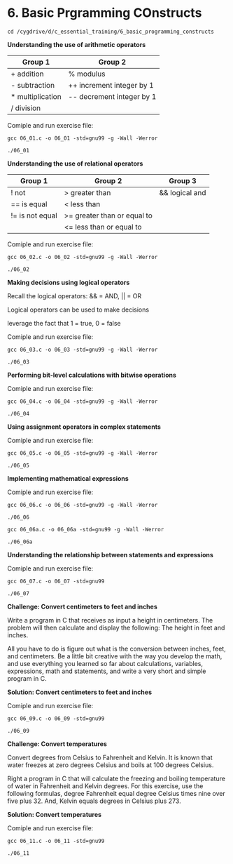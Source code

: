 # 6. Basic Prgramming COnstructs

```
cd /cygdrive/d/c_essential_training/6_basic_programming_constructs
```

**Understanding the use of arithmetic operators**

| Group 1 			| Group 2 					|
|-------------------|---------------------------|
| + addition		| % modulus					|
| - subtraction 	| ++ increment integer by 1 |
| * multiplication 	| -- decrement integer by 1 |
| / division 		|							|

Comiple and run exercise file:
```
gcc 06_01.c -o 06_01 -std=gnu99 -g -Wall -Werror

./06_01
```

**Understanding the use of relational operators**

| Group 1 			| Group 2 					  | Group 3 	   |
|-------------------|-----------------------------|----------------|
| ! not  			| > greater than			  | && logical and |
| == is equal		| < less than				  | || logical or  |
| != is not equal 	| >= greater than or equal to |				   |
|					| <= less than or equal to    |				   |

Comiple and run exercise file:
```
gcc 06_02.c -o 06_02 -std=gnu99 -g -Wall -Werror

./06_02
```

**Making decisions using logical operators**

Recall the logical operators: \&& = AND, || = OR

Logical operators can be used to make decisions

leverage the fact that 1 = true, 0 = false

Comiple and run exercise file:
```
gcc 06_03.c -o 06_03 -std=gnu99 -g -Wall -Werror

./06_03
```

**Performing bit-level calculations with bitwise operations**

Comiple and run exercise file:
```
gcc 06_04.c -o 06_04 -std=gnu99 -g -Wall -Werror

./06_04
```

**Using assignment operators in complex statements**

Comiple and run exercise file:
```
gcc 06_05.c -o 06_05 -std=gnu99 -g -Wall -Werror

./06_05
```

**Implementing mathematical expressions**

Comiple and run exercise file:
```
gcc 06_06.c -o 06_06 -std=gnu99 -g -Wall -Werror

./06_06

gcc 06_06a.c -o 06_06a -std=gnu99 -g -Wall -Werror

./06_06a
```

**Understanding the relationship between statements and expressions**

Comiple and run exercise file:
```
gcc 06_07.c -o 06_07 -std=gnu99

./06_07
```

**Challenge: Convert centimeters to feet and inches**

Write a program in C that receives as input a height in centimeters. The problem will then calculate and display the following: The height in feet and inches.

All you have to do is figure out what is the conversion between inches, feet, and centimeters. Be a little bit creative with the way you develop the math, and use everything you learned so far about calculations, variables, expressions, math and statements, and write a very short and simple program in C.

**Solution: Convert centimeters to feet and inches**

Comiple and run exercise file:
```
gcc 06_09.c -o 06_09 -std=gnu99

./06_09
```

**Challenge: Convert temperatures**

Convert degrees from Celsius to Fahrenheit and Kelvin. It is known that water freezes at zero degrees Celsius and boils at 100 degrees Celsius.

Right a program in C that will calculate the freezing and boiling temperature of water in Fahrenheit and Kelvin degrees. For this exercise, use the following formulas, degree Fahrenheit equal degree Celsius times nine over five plus 32. And, Kelvin equals degrees in Celsius plus 273.

**Solution: Convert temperatures**

Comiple and run exercise file:
```
gcc 06_11.c -o 06_11 -std=gnu99

./06_11
```

